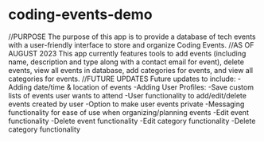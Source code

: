 # coding-events-demo
//PURPOSE
The purpose of this app is to provide a database of tech events with a user-friendly interface to store and organize Coding Events. 
//AS OF AUGUST 2023
This app currently features tools to add events (including name, description and type along with a contact email for event), delete events, view all events in database, add categories for events, and view all categories for events.
//FUTURE UPDATES
Future updates to include:
-Adding date/time & location of events
-Adding User Profiles:
 -Save custom lists of events user wants to attend
 -User functionality to add/edit/delete events created by user
 -Option to make user events private
 -Messaging functionality for ease of use when organizing/planning events
-Edit event functionality
-Delete event functionality
-Edit category functionality
-Delete category functionality
